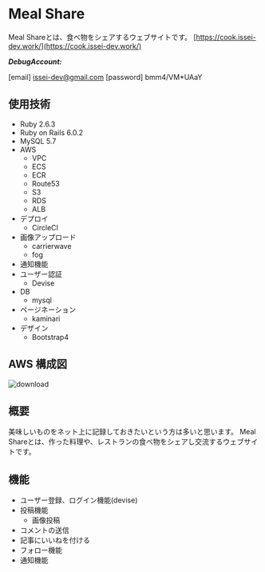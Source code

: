 # Meal Share

Meal Shareとは、食べ物をシェアするウェブサイトです。 [https://cook.issei-dev.work/](https://cook.issei-dev.work/)

***DebugAccount:***

[email] [issei-dev@gmail.com](mailto:issei-dev@gmail.com)
[password] bmm4/VM*UAaY

## 使用技術

- Ruby 2.6.3
- Ruby on Rails 6.0.2
- MySQL 5.7
- AWS
  - VPC
  - ECS
  - ECR
  - Route53
  - S3
  - RDS
  - ALB
- デプロイ
  - CircleCI
- 画像アップロード
  - carrierwave
  - fog
- 通知機能
- ユーザー認証
  - Devise
- DB
  - mysql
- ページネーション
  - kaminari
- デザイン
  - Bootstrap4

## AWS 構成図

![download](https://user-images.githubusercontent.com/42998753/93855276-359d2e00-fcf2-11ea-87e5-22a037bb4dbf.png)

## 概要

美味しいものをネット上に記録しておきたいという方は多いと思います。
Meal Shareとは、作った料理や、レストランの食べ物をシェアし交流するウェブサイトです。 

## 機能

- ユーザー登録、ログイン機能(devise)
- 投稿機能
  - 画像投稿
- コメントの送信
- 記事にいいねを付ける
- フォロー機能
- 通知機能